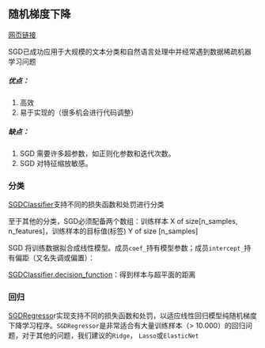 ## 随机梯度下降
[网页链接](http://scikit-learn.org/stable/modules/sgd.html#classification)

SGD已成功应用于大规模的文本分类和自然语言处理中并经常遇到数据稀疏机器学习问题

##### 优点：

1. 高效
2. 易于实现的（很多机会进行代码调整）

##### 缺点：

1. SGD 需要许多超参数，如正则化参数和迭代次数。
2. SGD 对特征缩放敏感。

### 分类

[SGDClassifier](http://scikit-learn.org/stable/modules/generated/sklearn.linear_model.SGDClassifier.html#sklearn.linear_model.SGDClassifier)支持不同的损失函数和处罚进行分类

至于其他的分类，SGD必须配备两个数组：训练样本 X of size[n_samples, n_features]，训练样本的目标值(标签) Y of size [n_samples] 

SGD 将训练数据拟合成线性模型。成员`coef_`持有模型参数；成员`intercept_`持有偏距（又名失调或偏置）：

[SGDClassifier.decision_function](http://scikit-learn.org/stable/modules/generated/sklearn.linear_model.SGDClassifier.html#sklearn.linear_model.SGDClassifier.decision_function)：得到样本与超平面的距离

### 回归

[SGDRegresso](http://scikit-learn.org/stable/modules/generated/sklearn.linear_model.SGDRegressor.html#sklearn.linear_model.SGDRegressor)r实现支持不同的损失函数和处罚，以适应线性回归模型纯随机梯度下降学习程序。`SGDRegressor`是非常适合有大量训练样本（> 10.000）的回归问题，对于其他的问题，我们建议的`Ridge`， `Lasso`或`ElasticNet`









